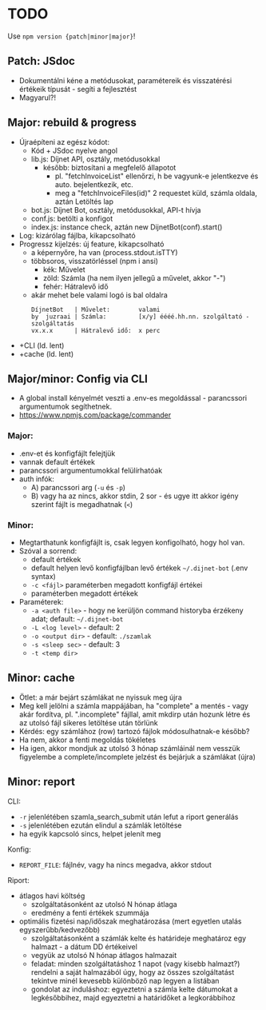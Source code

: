 # TODO

Use `npm version {patch|minor|major}`!



## Patch: JSdoc

* Dokumentálni kéne a metódusokat, paramétereik és visszatérési értékeik típusát - segíti a fejlesztést
* Magyarul?!



## Major: rebuild & progress

* Újraépíteni az egész kódot:
	* Kód + JSdoc nyelve angol
	* lib.js: Díjnet API, osztály, metódusokkal
		* később: biztosítani a megfelelő állapotot
			* pl. "fetchInvoiceList" ellenőrzi, h be vagyunk-e jelentkezve és auto. bejelentkezik, etc.
			* meg a "fetchInvoiceFiles(id)" 2 requestet küld, számla oldala, aztán Letöltés lap
	* bot.js: Díjnet Bot, osztály, metódusokkal, API-t hívja
	* conf.js: betölti a konfigot
	* index.js: instance check, aztán new DijnetBot(conf).start()
* Log: kizárólag fájlba, kikapcsolható
* Progressz kijelzés: új feature, kikapcsolható
	* a képernyőre, ha van (process.stdout.isTTY)
	* többsoros, visszatörléssel (npm i ansi)
		* kék: Művelet
		* zöld: Számla (ha nem ilyen jellegű a művelet, akkor "-")
		* fehér: Hátralevő idő
	* akár mehet bele valami logó is bal oldalra
		```
		DíjnetBot   | Művelet:        valami
		by  juzraai | Számla:         [x/y] éééé.hh.nn. szolgáltató - szolgáltatás
		vx.x.x      | Hátralevő idő:  x perc
		```
* +CLI (ld. lent)
* +cache (ld. lent)




## Major/minor: Config via CLI

* A global install kényelmét veszti a .env-es megoldással - parancssori argumentumok segíthetnek.
* https://www.npmjs.com/package/commander

### Major:

* .env-et és konfigfájlt felejtjük
* vannak default értékek
* parancssori argumentumokkal felülírhatóak
* auth infók:
	* A) parancssori arg (`-u` és `-p`)
	* B) vagy ha az nincs, akkor stdin, 2 sor - és ugye itt akkor igény szerint fájlt is megadhatnak (`<`)

### Minor:

* Megtarthatunk konfigfájlt is, csak legyen konfigolható, hogy hol van.
* Szóval a sorrend:
	* default értékek
	* default helyen levő konfigfájlban levő értékek `~/.dijnet-bot` (.env syntax)
	* `-c <fájl>` paraméterben megadott konfigfájl értékei
	* paraméterben megadott értékek
* Paraméterek:
	* `-a <auth file>` - hogy ne kerüljön command historyba érzékeny adat; default: `~/.dijnet-bot`
	* `-L <log level>` - default: 2
	* `-o <output dir>` - default: `./szamlak`
	* `-s <sleep sec>` - default: 3
	* `-t <temp dir>`



## Minor: cache

* Ötlet: a már bejárt számlákat ne nyissuk meg újra
* Meg kell jelölni a számla mappájában, ha "complete" a mentés - vagy akár fordítva, pl. ".incomplete" fájllal, amit mkdirp után hozunk létre és az utolsó fájl sikeres letöltése után törlünk
* Kérdés: egy számlához (row) tartozó fájlok módosulhatnak-e később?
* Ha nem, akkor a fenti megoldás tökéletes
* Ha igen, akkor mondjuk az utolsó 3 hónap számláinál nem vesszük figyelembe a complete/incomplete jelzést és bejárjuk a számlákat (újra)



## Minor: report

CLI:
* `-r` jelenlétében szamla_search_submit után lefut a riport generálás
* `-s` jelenlétében ezután elindul a számlák letöltése
* ha egyik kapcsoló sincs, helpet jelenít meg

Konfig:
* `REPORT_FILE`: fájlnév, vagy ha nincs megadva, akkor stdout

Riport:
* átlagos havi költség
	* szolgáltatásonként az utolsó N hónap átlaga
	* eredmény a fenti értékek szummája
* optimális fizetési nap/időszak meghatározása (mert egyetlen utalás egyszerűbb/kedvezőbb)
	* szolgáltatásonként a számlák kelte és határideje meghatároz egy halmazt - a dátum DD értékeivel
	* vegyük az utolsó N hónap átlagos halmazait
	* feladat: minden szolgáltatáshoz 1 napot (vagy kisebb halmazt?) rendelni a saját halmazából úgy, hogy az összes szolgáltatást tekintve minél kevesebb különböző nap legyen a listában
	* gondolat az induláshoz: egyeztetni a számla kelte dátumokat a legkésőbbihez, majd egyeztetni a határidőket a legkorábbihoz
